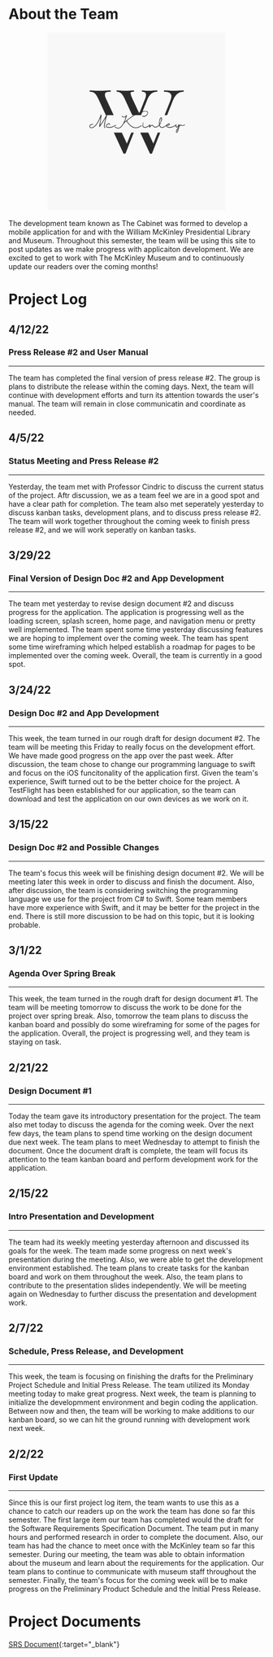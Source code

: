# About the Team

<p align="center">
  <img width="350" height="350" src="mckinley.png">
</p>

The development team known as The Cabinet was formed to develop a mobile application for and with the William McKinley Presidential Library and Museum. Throughout this semester, the team will be using this site to post updates as we make progress with applicaiton development. We are excited to get to work with The McKinley Museum and to continuously update our readers over the coming months!

# Project Log

## 4/12/22
### Press Release #2 and User Manual
--- 
The team has completed the final version of press release #2. The group is plans to distribute the release within the coming days. Next, the team will continue with development efforts and turn its attention towards the user's manual. The team will remain in close communicatin and coordinate as needed.
## 4/5/22
### Status Meeting and Press Release #2
---
Yesterday, the team met with Professor Cindric to discuss the current status of the project. Aftr discussion, we as a team feel we are in a good spot and have a clear path for completion. The team also met seperately yesterday to discuss kanban tasks, development plans, and to discuss press release #2. The team will work together throughout the coming week to finish press release #2, and we will work seperatly on kanban tasks.

## 3/29/22
### Final Version of Design Doc #2 and App Development
---
The team met yesterday to revise design document #2 and discuss progress for the application. The application is progressing well as the loading screen, splash screen, home page, and navigation menu or pretty well implemented. The team spent some time yesterday discussing features we are hoping to implement over the coming week. The team has spent some time wireframing which helped establish a roadmap for pages to be implemented over the coming week. Overall, the team is currently in a good spot.
## 3/24/22
### Design Doc #2 and App Development
---
This week, the team turned in our rough draft for design document #2. The team will be meeting this Friday to really focus on the development effort. We have made good progress on the app over the past week. After discussion, the team chose to change our programming language to swift and focus on the iOS funcitonality of the application first. Given the team's experience, Swift turned out to be the better choice for the project. A TestFlight has been established for our application, so the team can download and test the application on our own devices as we work on it.

## 3/15/22
### Design Doc #2 and Possible Changes
---
The team's focus this week will be finishing design document #2. We will be meeting later this week in order to discuss and finish the document. Also, after discussion, the team is considering switching the programming language we use for the project from C# to Swift. Some team members have more experience with Swift, and it may be better for the project in the end. There is still more discussion to be had on this topic, but it is looking probable.

## 3/1/22
### Agenda Over Spring Break
---
This week, the team turned in the rough draft for design document #1. The team will be meeting tomorrow to discuss the work to be done for the project over spring break. Also, tomorrow the team plans to discuss the kanban board and possibly do some wireframing for some of the pages for the application. Overall, the project is progressing well, and they team is staying on task.
## 2/21/22
### Design Document #1
---
Today the team gave its introductory presentation for the project. The team also met today to discuss the agenda for the coming week. Over the next few days, the team plans to spend time working on the design document due next week. The team plans to meet Wednesday to attempt to finish the document. Once the document draft is complete, the team will focus its attention to the team kanban board and perform development work for the application.
## 2/15/22
### Intro Presentation and Development
---
The team had its weekly meeting yesterday afternoon and discussed its goals for the week. The team made some progress on next week's presentation during the meeting. Also, we were able to get the development environment established. The team plans to create tasks for the kanban board and work on them throughout the week. Also, the team plans to contribute to the presentation slides independently. We will be meeting again on Wednesday to further discuss the presentation and development work.
## 2/7/22
### Schedule, Press Release, and Development
---
This week, the team is focusing on finishing the drafts for the Preliminary Project Schedule and Initial Press Release. The team utilized its Monday meeting today to make great progress. Next week, the team is planning to initialize the developmment environment and begin coding the application. Between now and then, the team will be working to make additions to our kanban board, so we can hit the ground running with development work next week.
## 2/2/22
### First Update
---
Since this is our first project log item, the team wants to use this as a chance to catch our readers up on the work the team has done so far this semester. The first large item our team has completed would the draft for the Software Requirements Specification Document. The team put in many hours and performed research in order to complete the document. Also, our team has had the chance to meet once with the McKinley team so far this semester. During our meeting, the team was able to obtain information about the museum and learn about the requirements for the application. Our team plans to continue to communicate with museum staff throughout the semester. Finally, the team's focus for the coming week will be to make progress on the Preliminary Product Schedule and the Initial Press Release.

# Project Documents
[SRS Document](documents/McKinleySoftwareRequirementsSpecification.pdf){:target="_blank"}

